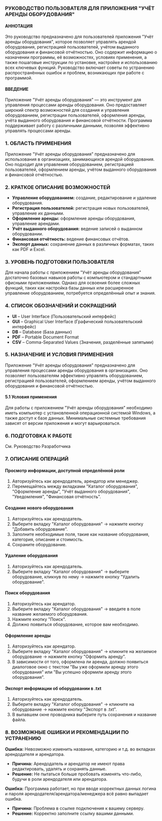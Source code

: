 ### РУКОВОДСТВО ПОЛЬЗОВАТЕЛЯ ДЛЯ ПРИЛОЖЕНИЯ "УЧЁТ АРЕНДЫ ОБОРУДОВАНИЯ"

#### АННОТАЦИЯ

Это руководство предназначено для пользователей приложения "Учёт аренды оборудования", которое позволяет управлять арендой оборудования, регистрацией пользователей, учётом выданного оборудования и финансовой отчётностью. Оно содержит информацию о назначении программы, её возможностях, условиях применения, а также пошаговые инструкции по установке, настройке и использованию всех ключевых функций. Руководство включает советы по устранению распространённых ошибок и проблем, возникающих при работе с программой.

#### ВВЕДЕНИЕ

Приложение "Учёт аренды оборудования" — это инструмент для управления процессами аренды оборудования. Оно предоставляет широкий спектр возможностей для создания и управления оборудованием, регистрации пользователей, оформления аренды, учёта выданного оборудования и финансовой отчётности. Программа поддерживает работу с различными данными, позволяя эффективно управлять процессами аренды.

### 1. ОБЛАСТЬ ПРИМЕНЕНИЯ

Приложение "Учёт аренды оборудования" предназначено для использования в организациях, занимающихся арендой оборудования. Оно подходит для управления оборудованием, регистрацией пользователей, оформлением аренды, учётом выданного оборудования и финансовой отчётностью.

### 2. КРАТКОЕ ОПИСАНИЕ ВОЗМОЖНОСТЕЙ

- **Управление оборудованием:** создание, редактирование и удаление оборудования.
- **Регистрация пользователей:** регистрация новых пользователей, управление их данными.
- **Оформление аренды:** оформление аренды оборудования, управление арендами.
- **Учёт выданного оборудования:** ведение записей о выданном оборудовании.
- **Финансовая отчётность:** ведение финансовых отчётов.
- **Экспорт данных:** сохранение данных в различных форматах, таких как PDF и Excel.

### 3. УРОВЕНЬ ПОДГОТОВКИ ПОЛЬЗОВАТЕЛЯ

Для начала работы с приложением "Учёт аренды оборудования" достаточно базовых навыков работы с компьютером и стандартными офисными приложениями. Однако для освоения более сложных функций, таких как настройка базы данных или расширенное управление оборудованием, потребуется определённый опыт и знания.

### 4. СПИСОК ОБОЗНАЧЕНИЙ И СОКРАЩЕНИЙ

- **UI** – User Interface (Пользовательский интерфейс)
- **GUI** – Graphical User Interface (Графический пользовательский интерфейс)
- **DB** – Database (База данных)
- **PDF** – Portable Document Format
- **CSV** – Comma-Separated Values (Значения, разделённые запятыми)

### 5. НАЗНАЧЕНИЕ И УСЛОВИЯ ПРИМЕНЕНИЯ

Приложение "Учёт аренды оборудования" предназначено для управления процессами аренды оборудования в организациях. Оно позволяет пользователям эффективно управлять оборудованием, регистрацией пользователей, оформлением аренды, учётом выданного оборудования и финансовой отчётностью.

#### 5.1 Условия применения

Для работы с приложением "Учёт аренды оборудования" необходимо иметь компьютер с установленной операционной системой Windows, а также доступ к базе данных. Минимальные системные требования зависят от версии приложения и могут варьироваться.

### 6. ПОДГОТОВКА К РАБОТЕ

См. Руководство Разработчика

### 7. ОПИСАНИЕ ОПЕРАЦИЙ

#### Просмотр информации, доступной определённой роли

1. Авторизуйтесь как арендодатель, арендатор или менеджер.
2. Перемещайтесь между вкладками "Каталог оборудования", "Оформление аренды", "Учёт выданного оборудования", "Уведомления", "Финансовая отчётность".

#### Создание нового оборудования

1. Авторизуйтесь как арендодатель.
2. Выберите вкладку "Каталог оборудования" → нажмите кнопку "Добавить оборудование".
3. Заполните необходимые поля, такие как название оборудования, категория, описание и стоимость.
4. Сохраните оборудование.

#### Удаление оборудования

1. Авторизуйтесь как арендодатель.
2. Выберите вкладку "Каталог оборудования" → выберите оборудование, кликнув по нему → нажмите кнопку "Удалить оборудование".

#### Поиск оборудования

1. Авторизуйтесь как арендатор.
2. Выберите вкладку "Каталог оборудования" → введите в поле название желаемого оборудования.
3. Нажмите кнопку "Поиск".
4. Должно появиться оборудование, которое вам необходимо.

#### Оформление аренды

1. Авторизуйтесь как арендатор.
2. Выберите вкладку "Каталог оборудования" → кликните на желаемое оборудование → нажмите кнопку "Оформить аренду".
3. В зависимости от того, оформлена ли аренда, должно появиться диалоговое окно с текстом "Вы уже оформили аренду этого оборудования" или "Вы успешно оформили аренду этого оборудования".

#### Экспорт информации об оборудовании в .txt

1. Авторизуйтесь как арендодатель.
2. Выберите вкладку "Каталог оборудования" → кликните на оборудование → нажмите кнопку "Экспорт в .txt".
3. В выпавшем окне проводника выберите путь сохранения и название файла.

### 8. ВОЗМОЖНЫЕ ОШИБКИ И РЕКОМЕНДАЦИИ ПО УСТРАНЕНИЮ

**Ошибка:** Невозможно изменить название, категорию и т.д. во вкладках арендодателя и арендатора.

- **Причина:** Арендодатель и арендатор не имеют права редактировать, удалять и сохранять данные.
- **Решение:** Не пытаться больше пробовать изменять что-либо, будучи в роли арендодателя или арендатора.

**Ошибка:** Программа работает, но при вводе корректных данных логина и пароля арендодателя/арендатора/менеджера всё равно выпадает ошибка.

- **Причина:** Проблема в ссылке подключения к вашему серверу.
- **Решение:** Корректно заполните ссылку вашими данными.